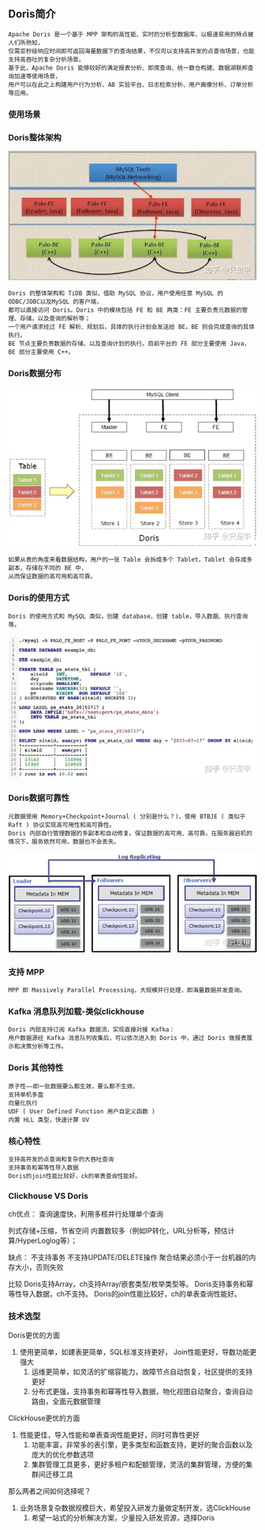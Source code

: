 ## Doris简介
    Apache Doris 是一个基于 MPP 架构的高性能、实时的分析型数据库，以极速易用的特点被人们所熟知，
    仅需亚秒级响应时间即可返回海量数据下的查询结果，不仅可以支持高并发的点查询场景，也能支持高吞吐的复杂分析场景。
    基于此，Apache Doris 能够较好的满足报表分析、即席查询、统一数仓构建、数据湖联邦查询加速等使用场景，
    用户可以在此之上构建用户行为分析、AB 实验平台、日志检索分析、用户画像分析、订单分析等应用。

### 使用场景


### Doris整体架构
![Alt text](../doc/Doris整体架构.jpg)

    Doris 的整体架构和 TiDB 类似，借助 MySQL 协议，用户使用任意 MySQL 的 ODBC/JDBC以及MySQL 的客户端，
    都可以直接访问 Doris。Doris 中的模块包括 FE 和 BE 两类：FE 主要负责元数据的管理、存储，以及查询的解析等；
    一个用户请求经过 FE 解析、规划后，具体的执行计划会发送给 BE，BE 则会完成查询的具体执行。
    BE 节点主要负责数据的存储、以及查询计划的执行。目前平台的 FE 部分主要使用 Java，BE 部分主要使用 C++。

### Doris数据分布
![Alt text](../doc/Doris数据分布.jpg)

    如果从表的角度来看数据结构，用户的一张 Table 会拆成多个 Tablet，Tablet 会存成多副本，存储在不同的 BE 中，
    从而保证数据的高可用和高可靠。

### Doris的使用方式
    Doris 的使用方式和 MySQL 类似，创建 database，创建 table，导入数据、执行查询等。
![Alt text](../doc/Doris的使用方式.jpg)

### Doris数据可靠性
    元数据使用 Memory+Checkpoint+Journal ( 分别是什么？)，使用 BTBJE ( 类似于 Raft ) 协议实现高可用性和高可靠性。
    Doris 内部自行管理数据的多副本和自动修复。保证数据的高可用、高可靠。在服务器宕机的情况下，服务依然可用，数据也不会丢失。
![Alt text](../doc/Doris数据可靠性.jpg)

### 支持 MPP
    MPP 即 Massively Parallel Processing，大规模并行处理，即海量数据并发查询。

### Kafka 消息队列加载-类似clickhouse
    Doris 内部支持订阅 Kafka 数据流，实现直接对接 Kafka：
    用户数据源经 Kafka 消息队列收集后，可以依次进入到 Doris 中，通过 Doris 做报表展示和决策分析等工作。

### Doris 其他特性
    原子性——即一批数据要么都生效，要么都不生效。
    支持单机多盘
    向量化执行
    UDF ( User Defined Function 用户自定义函数 )
    内置 HLL 类型，快速计算 UV

### 核心特性
    支持高并发的点查询和复杂的大吞吐查询
    支持事务和幂等性导入数据
    Doris的join性能比较好，ck的单表查询性能好。

### Clickhouse VS Doris
ch优点：
查询速度快，利用多核并行处理单个查询

列式存储+压缩，节省空间
内置数较多（例如IP转化，URL分析等，预估计算/HyperLoglog等）；

缺点：
不支持事务
不支持UPDATE/DELETE操作
聚合结果必须小于一台机器的内存大小，否则失败

比较
Doris支持Array，ch支持Array/嵌套类型/枚举类型等。
Doris支持事务和幂等性导入数据，ch不支持。
Doris的join性能比较好，ch的单表查询性能好。

### 技术选型
Doris更优的方面
1. 使用更简单，如建表更简单，SQL标准支持更好， Join性能更好，导数功能更强大
   1. 运维更简单，如灵活的扩缩容能力，故障节点自动恢复，社区提供的支持更好
   2. 分布式更强，支持事务和幂等性导入数据，物化视图自动聚合，查询自动路由，全面元数据管理

ClickHouse更优的方面
1. 性能更佳，导入性能和单表查询性能更好，同时可靠性更好
   1. 功能丰富，非常多的表引擎，更多类型和函数支持，更好的聚合函数以及庞大的优化参数选项
   2. 集群管理工具更多，更好多租户和配额管理，灵活的集群管理，方便的集群间迁移工具

那么两者之间如何选择呢？
1. 业务场景复杂数据规模巨大，希望投入研发力量做定制开发，选ClickHouse
   1. 希望一站式的分析解决方案，少量投入研发资源，选择Doris

